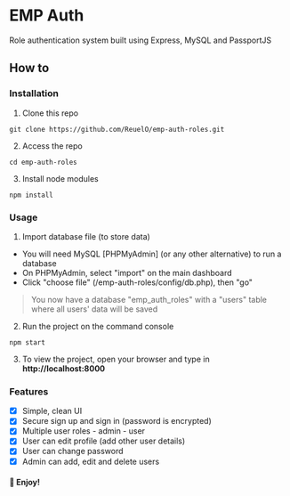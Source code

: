 # EMP Auth

Role authentication system built using Express, MySQL and PassportJS


## How to

### Installation
1. Clone this repo
```
git clone https://github.com/ReuelO/emp-auth-roles.git
```

2. Access the repo
```
cd emp-auth-roles
```

3. Install node modules
```
npm install
```

### Usage
1. Import database file (to store data)
- You will need MySQL [PHPMyAdmin] (or any other alternative) to run a database
- On PHPMyAdmin, select "import" on the main dashboard
- Click "choose file" (/emp-auth-roles/config/db.php), then "go"

> You now have a database "emp_auth_roles" with a "users" table where all users' data will be saved

2. Run the project on the command console
```
npm start
```

3. To view the project, open your browser and type in **http://localhost:8000**

### Features
- [x] Simple, clean UI
- [x] Secure sign up and sign in (password is encrypted)
- [x] Multiple user roles
      - admin
      - user
- [x] User can edit profile (add other user details)
- [x] User can change password
- [x] Admin can add, edit and delete users

#### 💪 Enjoy!
